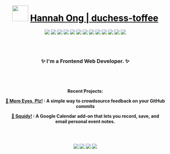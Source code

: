 <h1 align="center"><a href="https://hannahong.dev/"><img src="https://media.giphy.com/media/gM5qFksULw54NMWyry/giphy.gif" width="50" height="50"></a> <a href="https://hannahong.dev/" style="color:black;">Hannah Ong | duchess-toffee </a> </h1>

<p align="center">
  <a href="https://developer.mozilla.org/en-US/docs/Web/Guide/HTML/HTML5"><img src="https://img.icons8.com/windows/50/000000/html-5.png"/></a>
  <a href="https://developer.mozilla.org/en-US/docs/Glossary/CSS"><img src="https://img.icons8.com/ios/50/000000/css3.png"/></a>
  <a href="https://developer.mozilla.org/en-US/docs/Glossary/JavaScript"><img src="https://img.icons8.com/windows/50/000000/js-squared.png"/></a>
  <a href="https://reactjs.org/"><img src="https://img.icons8.com/small/50/000000/react.png"/></a>
  <a href="https://www.typescriptlang.org/"><img src="https://img.icons8.com/windows/50/000000/typescript.png"/></a>
  <a href="https://jestjs.io/"><img src="https://api.iconify.design/simple-icons:jest.svg?width=38&height=38"/></a>
  <a href="https://www.gatsbyjs.com/"><img src="https://icon-icons.com/icons2/2148/PNG/48/gatsby_icon_132358.png"/></a>
  <a href="https://www.docker.com/"><img src="https://img.icons8.com/material/50/000000/docker.png"/></a>
  <a href="https://sass-lang.com/"><img src="https://img.icons8.com/material-sharp/50/000000/sass.png"/></a>
  <a href="https://graphql.org/"><img src="https://cdn.icon-icons.com/icons2/2389/PNG/48/graphql_logo_icon_145221.png"/></a>
  <a href="https://expressjs.com/"><img src="https://icon-icons.com/icons2/2415/PNG/48/express_original_wordmark_logo_icon_146528.png"/></a>
  <a href="https://www.serverless.com/"><img src="https://cdn.icon-icons.com/icons2/2148/PNG/48/serverless_icon_132003.png"/></a>
  <a href="https://aws.amazon.com/lambda/"><img src=https://img.icons8.com/material/48/000000/amazon-web-services.png/></a>
</p>

<br/><br/>
 
<h3 align="center"><b>✨ I'm a Frontend Web Developer. ✨</b></p>
 
<br/><br/>

<h4 align="center">Recent Projects:</p>
<p align="center">
  <a href="https://moreeyesplz.com">👀 More Eyes, Plz!</a> : A simple way to crowdsource feedback on your GitHub commits
</p>
<p align="center">
  <a href="https://github.com/duchess-toffee/squidy">🦑 Squidy!</a> : A Google Calendar add-on that lets you record, save, and email personal event notes.
</p>

<br/><br/>

<p align="center">
  <a href="https://hannahong.dev/"><img src="https://img.icons8.com/material-sharp/32/000000/name.png"/></a>
  <a href="https://dev.to/duchesstoffee"><img src="https://img.icons8.com/windows/32/000000/dev.png"/></a>
  <a href="https://www.linkedin.com/in/hannah-ong/"><img src="https://img.icons8.com/material-sharp/32/000000/linkedin.png"/></a>
  <a href="https://twitter.com/duchess_toffee"><img src="https://img.icons8.com/windows/32/000000/twitter-squared--v2.png"/></a>
 </p>
